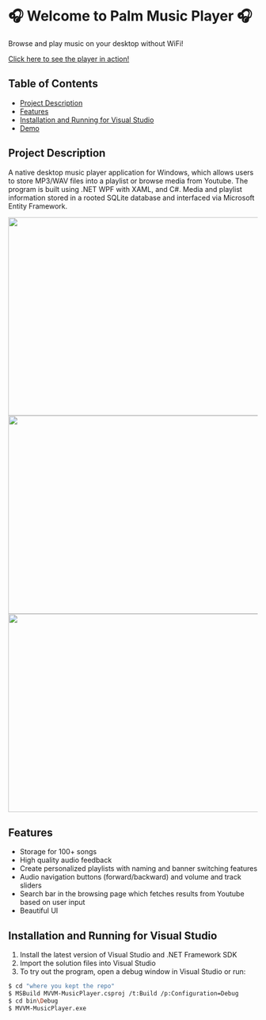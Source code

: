 # 🎧 Welcome to Palm Music Player 🎧 

Browse and play music on your desktop without WiFi!

[Click here to see the player in action!](https://youtu.be/HRxdCkUZAug)
## Table of Contents

- [Project Description](#project-description)
- [Features](#features)
- [Installation and Running for Visual Studio](#installation-and-running-for-visual-studio)
- [Demo](#demo)

## Project Description

A native desktop music player application for Windows, which allows users to store MP3/WAV files into a playlist or browse media from Youtube. The program is built using  .NET WPF with XAML, and C#. Media and playlist information stored in a rooted SQLite database and interfaced via Microsoft Entity Framework. 

<img src="https://github.com/AarhamH/dotnet-media-player/assets/105332385/7cc11524-ba70-4923-8a94-9a2049b2dcdb" width="600" height="400" /> 
<img src="https://github.com/AarhamH/dotnet-media-player/assets/105332385/2ef9f871-db8f-48ea-a042-2fde25c565ca" width="600" height="400" /> 
<img src="https://github.com/AarhamH/dotnet-media-player/assets/105332385/9e9aef89-690e-4c68-936f-c9b14bd8b6ba" width="600" height="400" /> 


## Features
- Storage for 100+ songs 
- High quality audio feedback
- Create personalized playlists with naming and banner switching features
- Audio navigation buttons (forward/backward) and volume and track sliders
- Search bar in the browsing page which fetches results from Youtube based on user input
- Beautiful UI

## Installation and Running for Visual Studio
1. Install the latest version of Visual Studio and .NET Framework SDK
2. Import the solution files into Visual Studio
3. To try out the program, open a debug window in Visual Studio or run:
```bash
$ cd "where you kept the repo"
$ MSBuild MVVM-MusicPlayer.csproj /t:Build /p:Configuration=Debug
$ cd bin\Debug
$ MVVM-MusicPlayer.exe
```
